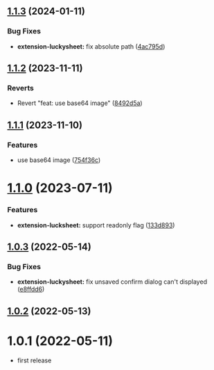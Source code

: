 ## [1.1.3](https://github.com/purocean/yank-note-extension/compare/extension-luckysheet-1.1.2...extension-luckysheet-1.1.3) (2024-01-11)


### Bug Fixes

* **extension-luckysheet:** fix absolute path ([4ac795d](https://github.com/purocean/yank-note-extension/commit/4ac795d8c376279b5b0a7d96b9dc8f951434d8b4))



## [1.1.2](https://github.com/purocean/yank-note-extension/compare/extension-luckysheet-1.1.1...extension-luckysheet-1.1.2) (2023-11-11)


### Reverts

* Revert "feat: use base64 image" ([8492d5a](https://github.com/purocean/yank-note-extension/commit/8492d5a0c1c84991d56b06f9176632f8406d1e26))



## [1.1.1](https://github.com/purocean/yank-note-extension/compare/extension-luckysheet-1.1.0...extension-luckysheet-1.1.1) (2023-11-10)


### Features

* use base64 image ([754f36c](https://github.com/purocean/yank-note-extension/commit/754f36c8da832dadff392c1df9bd79b7921acfe0))



# [1.1.0](https://github.com/purocean/yank-note-extension/compare/extension-luckysheet-1.0.3...extension-luckysheet-1.1.0) (2023-07-11)


### Features

* **extension-lucksheet:** support readonly flag ([133d893](https://github.com/purocean/yank-note-extension/commit/133d89373c17a7eff61d8f4046bbc88b4b93bdc2))



## [1.0.3](https://github.com/purocean/yank-note-extension/compare/extension-luckysheet-1.0.2...extension-luckysheet-1.0.3) (2022-05-14)


### Bug Fixes

* **extension-luckysheet:** fix unsaved confirm dialog can't displayed ([e8ffdd6](https://github.com/purocean/yank-note-extension/commit/e8ffdd6445b354edc272b0c0370f9ece68e91135))



## [1.0.2](https://github.com/purocean/yank-note-extension/compare/extension-luckysheet-1.0.1...extension-luckysheet-1.0.2) (2022-05-13)



# 1.0.1 (2022-05-11)

* first release
